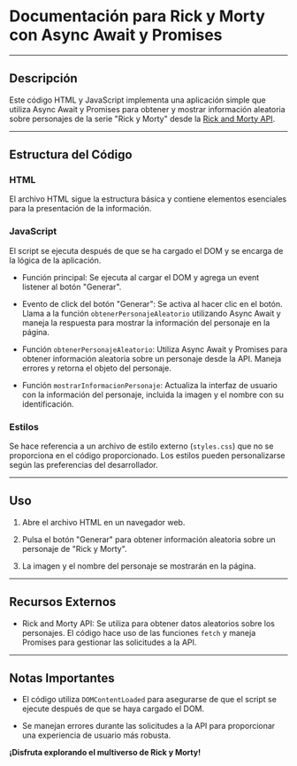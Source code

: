 # Documentación para Rick y Morty con Async Await y Promises

----

## Descripción

Este código HTML y JavaScript implementa una aplicación simple que utiliza Async Await y Promises para obtener y mostrar información aleatoria sobre personajes de la serie "Rick y Morty" desde la [Rick and Morty API](https://rickandmortyapi.com/).

----

## Estructura del Código

### HTML
El archivo HTML sigue la estructura básica y contiene elementos esenciales para la presentación de la información.

### JavaScript

El script se ejecuta después de que se ha cargado el DOM y se encarga de la lógica de la aplicación.

- Función principal: Se ejecuta al cargar el DOM y agrega un event listener al botón "Generar".

- Evento de click del botón "Generar": Se activa al hacer clic en el botón. Llama a la función `obtenerPersonajeAleatorio` utilizando Async Await y maneja la respuesta para mostrar la información del personaje en la página.

- Función `obtenerPersonajeAleatorio`: Utiliza Async Await y Promises para obtener información aleatoria sobre un personaje desde la API. Maneja errores y retorna el objeto del personaje.

- Función `mostrarInformacionPersonaje`: Actualiza la interfaz de usuario con la información del personaje, incluida la imagen y el nombre con su identificación.

### Estilos

Se hace referencia a un archivo de estilo externo (`styles.css`) que no se proporciona en el código proporcionado. Los estilos pueden personalizarse según las preferencias del desarrollador.

---

## Uso

1. Abre el archivo HTML en un navegador web.

2. Pulsa el botón "Generar" para obtener información aleatoria sobre un personaje de "Rick y Morty".

3. La imagen y el nombre del personaje se mostrarán en la página.

---

## Recursos Externos
- Rick and Morty API: Se utiliza para obtener datos aleatorios sobre los personajes. El código hace uso de las funciones `fetch` y maneja Promises para gestionar las solicitudes a la API.

---

## Notas Importantes
- El código utiliza `DOMContentLoaded` para asegurarse de que el script se ejecute después de que se haya cargado el DOM.

- Se manejan errores durante las solicitudes a la API para proporcionar una experiencia de usuario más robusta.


__¡Disfruta explorando el multiverso de Rick y Morty!__